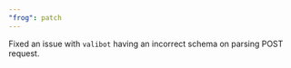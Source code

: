 ```yaml
---
"frog": patch
---
```


Fixed an issue with `valibot` having an incorrect schema on parsing POST request.
